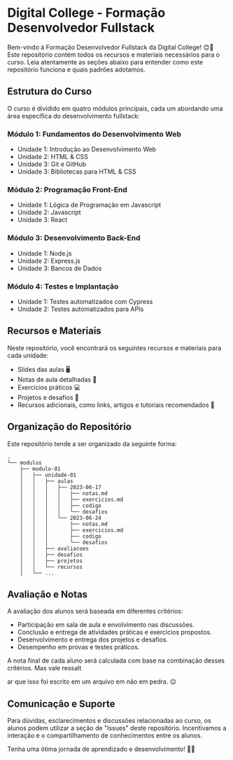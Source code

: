 # Digital College - Formação Desenvolvedor Fullstack

Bem-vindo à Formação Desenvolvedor Fullstack da Digital College! 😊👋 Este repositório contém todos os recursos e materiais necessários para o curso. Leia atentamente as seções abaixo para entender como este repositório funciona e quais padrões adotamos.

## Estrutura do Curso

O curso é dividido em quatro módulos principais, cada um abordando uma área específica do desenvolvimento fullstack:

### Módulo 1: Fundamentos do Desenvolvimento Web

- Unidade 1: Introdução ao Desenvolvimento Web
- Unidade 2: HTML & CSS
- Unidade 3: Git e GitHub
- Unidade 3: Bibliotecas para HTML & CSS

### Módulo 2: Programação Front-End

- Unidade 1: Lógica de Programação em Javascript
- Unidade 2: Javascript
- Unidade 3: React

### Módulo 3: Desenvolvimento Back-End

- Unidade 1: Node.js
- Unidade 2: Express.js
- Unidade 3: Bancos de Dados

### Módulo 4: Testes e Implantação

- Unidade 1: Testes automatizados com Cypress
- Unidade 2: Testes automatizados para APIs

## Recursos e Materiais

Neste repositório, você encontrará os seguintes recursos e materiais para cada unidade:

- Slides das aulas 🖥️
- Notas de aula detalhadas 📝
- Exercícios práticos 💻
- Projetos e desafios 🚀
- Recursos adicionais, como links, artigos e tutoriais recomendados 🔗

## Organização do Repositório

Este repositório tende a ser organizado da seguinte forma:

```shell
.
└── modulos
    ├── modulo-01
    │   ├── unidade-01
    │   │   ├── aulas
    │   │   │   ├── 2023-06-17
    │   │   │   │   ├── notas.md
    │   │   │   │   ├── exercicios.md
    │   │   │   │   ├── codigo
    │   │   │   │   └── desafios
    │   │   │   └── 2023-06-24
    │   │   │       ├── notas.md
    │   │   │       ├── exercicios.md
    │   │   │       ├── codigo
    │   │   │       └── desafios 
    │   │   ├── avaliacoes
    │   │   ├── desafios
    │   │   ├── projetos
    │   │   └── recursos
    │   └── ...

```

## Avaliação e Notas

A avaliação dos alunos será baseada em diferentes critérios:

- Participação em sala de aula e envolvimento nas discussões.
- Conclusão e entrega de atividades práticas e exercícios propostos.
- Desenvolvimento e entrega dos projetos e desafios.
- Desempenho em provas e testes práticos.

A nota final de cada aluno será calculada com base na combinação desses critérios. Mas vale ressalt

ar que isso foi escrito em um arquivo em não em pedra. 😉

## Comunicação e Suporte

Para dúvidas, esclarecimentos e discussões relacionadas ao curso, os alunos podem utilizar a seção de "Issues" deste repositório. Incentivamos a interação e o compartilhamento de conhecimentos entre os alunos.

Tenha uma ótima jornada de aprendizado e desenvolvimento! 🎉🚀
